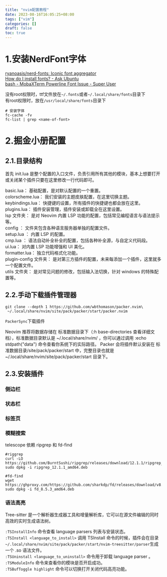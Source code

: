 ```yaml
---
title: "nvim配置教程"
date: 2023-08-16T16:05:25+08:00
tags: ["vim"]
categories: []
draft: false
toc: true
---
```


# 1.安装NerdFont字体
[ryanoasis/nerd-fonts: Iconic font aggregator](https://github.com/ryanoasis/nerd-fonts)  
[How do I install fonts? - Ask Ubuntu](https://askubuntu.com/questions/3697/how-do-i-install-fonts)  
[bash - MobaXTerm Powerline Font Issue - Super User](https://superuser.com/questions/1134268/mobaxterm-powerline-font-issue/1251965)  

没有root权限时，ttf文件放在`~/.fonts`或者`~/.local/share/fonts`目录下  
有root权限时，放在`/usr/local/share/fonts`目录下
```shell
# 安装字体
fc-cache -fv
fc-list | grep <name-of-font>
```

# 2.掘金小册配置
## 2.1.目录结构
首先 init.lua 是整个配置的入口文件，负责引用所有其他的模块，基本上想要打开或关闭某个插件只要在这里修改一行代码即可。  

basic.lua： 基础配置，是对默认配置的一个重置。  
colorscheme.lua： 我们安装的主题皮肤配置，在这里切换主题。  
keybindings.lua： 快捷键的设置，所有插件的快捷键也都会放在这里。  
plugins.lua： 插件安装管理，插件安装或卸载全在这里设置。  
lsp 文件夹： 是对 Neovim 内置 LSP 功能的配置，包括常见编程语言与语法提示等。  
config ： 文件夹包含各种语言服务器单独的配置文件。  
setup.lua ： 内置 LSP 的配置。  
cmp.lua ： 语法自动补全补全的配置，包括各种补全源，与自定义代码段。  
ui.lua： 对内置 LSP 功能增强和 UI 美化。  
formatter.lua： 独立代码格式化功能。  
plugin-config 文件夹： 是对第三方插件的配置，未来每添加一个插件，这里就多一个配置文件。  
utils 文件夹： 是对常见问题的修改，包括输入法切换，针对 windows 的特殊配置等。  

## 2.2.手动下载插件管理器
```shell
git clone --depth 1 https://github.com/wbthomason/packer.nvim\
 ~/.local/share/nvim/site/pack/packer/start/packer.nvim
```

`PackerSync`下载插件

Neovim 推荐将数据存储在 标准数据目录下（:h base-directories 查看详细文档），标准数据目录默认是 ~/.local/share/nvim/ ，你可以通过调用 :echo stdpath("data") 命令查看你系统下的实际路径。
Packer 会将插件默认安装在 标准数据目录/site/pack/packer/start 中，完整目录也就是~/.local/share/nvim/site/pack/packer/start 目录下。

## 2.3.安装插件
### 侧边栏

### 状态栏

### 标签页

### 模糊搜索
telescope 依赖 ripgrep 和 fd-find
```shell
#riggrep
curl -LO https://github.com/BurntSushi/ripgrep/releases/download/12.1.1/ripgrep_12.1.1_amd64.deb
sudo dpkg -i ripgrep_12.1.1_amd64.deb

#fd-find
wget https://ghproxy.com/https://github.com/sharkdp/fd/releases/download/v8.5.3/fd_8.5.3_amd64.deb
sudo dpkg -i fd_8.5.3_amd64.deb
```

### 语法高亮
Tree-sitter 是一个解析器生成器工具和增量解析库，它可以在源文件编辑的同时高效的实时生成语法树。

`:TSInstallInfo` 命令查看 language parsers 列表与安装状态。  
`:TSInstall <language_to_install>` 调用 TSInstall 命令的时候，插件会在目录`~/.local/share/nvim/site/pack/packer/start/nvim-treesitter/parser`生成一个 <language>.so 语法文件。  
`:TSUninstall <language_to_uninstall>` 命令用于卸载 language parser 。  
`:TSModuleInfo` 命令来查看你的模块是否开启成功。  
`:TSBufToggle highlight` 命令可以切换打开关闭代码高亮功能。  